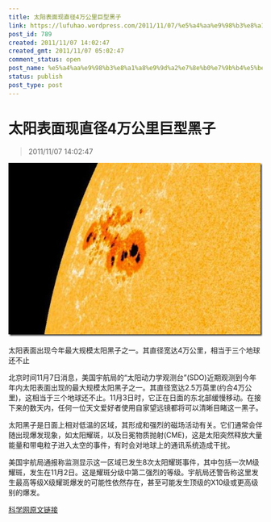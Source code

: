 ```yaml
---
title: 太阳表面现直径4万公里巨型黑子
link: https://lufuhao.wordpress.com/2011/11/07/%e5%a4%aa%e9%98%b3%e8%a1%a8%e9%9d%a2%e7%8e%b0%e7%9b%b4%e5%be%844%e4%b8%87%e5%85%ac%e9%87%8c%e5%b7%a8%e5%9e%8b%e9%bb%91%e5%ad%90/
post_id: 789
created: 2011/11/07 14:02:47
created_gmt: 2011/11/07 05:02:47
comment_status: open
post_name: %e5%a4%aa%e9%98%b3%e8%a1%a8%e9%9d%a2%e7%8e%b0%e7%9b%b4%e5%be%844%e4%b8%87%e5%85%ac%e9%87%8c%e5%b7%a8%e5%9e%8b%e9%bb%91%e5%ad%90
status: publish
post_type: post
---
```


# 太阳表面现直径4万公里巨型黑子

> 2011/11/07 14:02:47

 

![20111107-140247-0001](/assets/images/20111107-140247-0001.jpg)

太阳表面出现今年最大规模太阳黑子之一。其直径宽达4万公里，相当于三个地球还不止 

北京时间11月7日消息，美国宇航局的“太阳动力学观测台”(SDO)近期观测到今年年内太阳表面出现的最大规模太阳黑子之一。其直径宽达2.5万英里(约合4万公里)，这相当于三个地球还不止。11月3日时，它正在日面的东北部缓慢移动。在接下来的数天内，任何一位天文爱好者使用自家望远镜都将可以清晰目睹这一黑子。 

太阳黑子是日面上相对低温的区域，其形成和强烈的磁场活动有关。它们通常会伴随出现爆发现象，如太阳耀斑，以及日冕物质抛射(CME)，这是太阳突然释放大量能量和带电粒子进入太空的事件，有时会对地球上的通讯系统造成干扰。 

美国宇航局通报称监测显示这一区域已发生8次太阳耀斑事件，其中包括一次M级耀斑，发生在11月2日。这是耀斑分级中第二强烈的等级。宇航局还警告称这里发生最高等级X级耀斑爆发的可能性依然存在，甚至可能发生顶级的X10级或更高级别的爆发。 

[科学网原文链接](http://news.sciencenet.cn/htmlnews/2011/11/255026.shtm)
